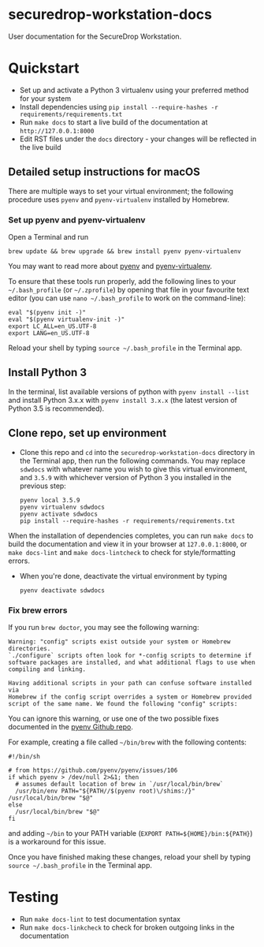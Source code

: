 # securedrop-workstation-docs
User documentation for the SecureDrop Workstation.

# Quickstart

- Set up and activate a Python 3 virtualenv using your preferred method for your system
- Install dependencies using `pip install --require-hashes -r requirements/requirements.txt`
- Run `make docs` to start a live build of the documentation at `http://127.0.0.1:8000`
- Edit RST files under the `docs` directory - your changes will be reflected in the live build

## Detailed setup instructions for macOS

There are multiple ways to set your virtual environment; the following
procedure uses `pyenv` and `pyenv-virtualenv` installed by Homebrew.

### Set up pyenv and pyenv-virtualenv

Open a Terminal and run

```
brew update && brew upgrade && brew install pyenv pyenv-virtualenv
```

You may want to read more about [pyenv](https://github.com/pyenv/pyenv) and
[pyenv-virtualenv](https://github.com/pyenv/pyenv-virtualenv).

To ensure that these tools run properly, add the following lines to your
`~/.bash_profile` (or `~/.zprofile`) by opening that file in your favourite
text editor (you can use `nano ~/.bash_profile` to work on the command-line):

```
eval "$(pyenv init -)"
eval "$(pyenv virtualenv-init -)"
export LC_ALL=en_US.UTF-8
export LANG=en_US.UTF-8
```

Reload your shell by typing `source ~/.bash_profile` in the Terminal app.

## Install Python 3

In the terminal, list available versions of python with `pyenv install --list` and install Python 3.x.x with `pyenv install 3.x.x` (the latest version of Python 3.5 is recommended).

## Clone repo, set up environment

- Clone this repo and `cd` into the `securedrop-workstation-docs` directory in
  the Terminal app, then run the following commands. You may replace `sdwdocs`
  with whatever name you wish to give this virtual environment, and `3.5.9`
  with whichever version of Python 3 you installed in the previous step:

  ```
  pyenv local 3.5.9
  pyenv virtualenv sdwdocs
  pyenv activate sdwdocs
  pip install --require-hashes -r requirements/requirements.txt
  ```

When the installation of dependencies completes, you can run `make docs` to build the documentation and view it in your browser at `127.0.0.1:8000`, or `make docs-lint` and `make docs-lintcheck` to check for style/formatting errors.

- When you're done, deactivate the virtual environment by typing
  ```
  pyenv deactivate sdwdocs
  ```

### Fix brew errors

If you run `brew doctor`, you may see the following warning:

```
Warning: "config" scripts exist outside your system or Homebrew directories.
`./configure` scripts often look for *-config scripts to determine if
software packages are installed, and what additional flags to use when
compiling and linking.

Having additional scripts in your path can confuse software installed via
Homebrew if the config script overrides a system or Homebrew provided
script of the same name. We found the following "config" scripts:

```

You can ignore this warning, or use one of the two possible fixes documented
in the [pyenv Github repo](https://github.com/pyenv/pyenv/issues/106).

For example, creating a file called `~/bin/brew` with the following contents:

```
#!/bin/sh

# from https://github.com/pyenv/pyenv/issues/106
if which pyenv > /dev/null 2>&1; then
  # assumes default location of brew in `/usr/local/bin/brew`
  /usr/bin/env PATH="${PATH//$(pyenv root)\/shims:/}" /usr/local/bin/brew "$@"
else
  /usr/local/bin/brew "$@"
fi
```
and adding `~/bin` to your PATH variable (`EXPORT PATH=${HOME}/bin:${PATH}`)
is a workaround for this issue.

Once you have finished making these changes, reload your shell by typing `source ~/.bash_profile` in the Terminal app.

# Testing

- Run `make docs-lint` to test documentation syntax
- Run `make docs-linkcheck` to check for broken outgoing links in the documentation
